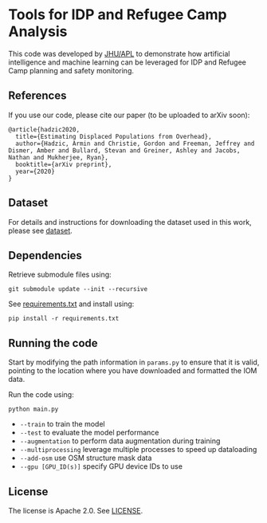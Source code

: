 # Tools for IDP and Refugee Camp Analysis

This code was developed by [JHU/APL](http://www.jhuapl.edu) to demonstrate how artificial intelligence and machine learning can be leveraged for IDP and Refugee Camp planning and safety monitoring.

## References

If you use our code, please cite our paper (to be uploaded to arXiv soon):
```
@article{hadzic2020,
  title={Estimating Displaced Populations from Overhead},
  author={Hadzic, Armin and Christie, Gordon and Freeman, Jeffrey and Dismer, Amber and Bullard, Stevan and Greiner, Ashley and Jacobs, Nathan and Mukherjee, Ryan},
  booktitle={arXiv preprint},
  year={2020}
}
```

## Dataset

For details and instructions for downloading the dataset used in this work, please see [dataset](dataset/).

## Dependencies

Retrieve submodule files using:
```
git submodule update --init --recursive
```

See [requirements.txt](requirements.txt) and install using:
```
pip install -r requirements.txt
```

## Running the code

Start by modifying the path information in `params.py` to ensure that it is valid, pointing to the location where you have downloaded and formatted the IOM data.

Run the code using:
```
python main.py
```
* `--train` to train the model
* `--test` to evaluate the model performance
* `--augmentation` to perform data augmentation during training
* `--multiprocessing` leverage multiple processes to speed up dataloading
* `--add-osm` use OSM structure mask data
* `--gpu [GPU_ID(s)]` specify GPU device IDs to use

## License

The license is Apache 2.0. See [LICENSE](LICENSE).

